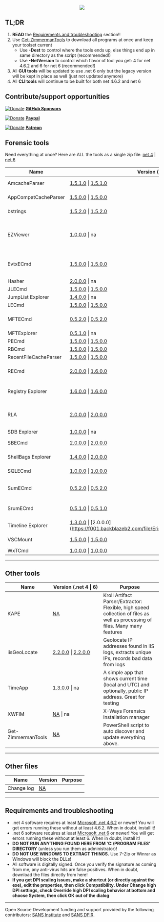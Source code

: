 <p align="center">
  <img src="https://ericzimmerman.github.io/logoSmall.jpg">
</p>


## TL;DR

1. **READ** the [Requirements and troubleshooting](https://ericzimmerman.github.io/#!index.md#Requirements_and_troubleshooting) section!!
2. Use [Get-ZimmermanTools](https://f001.backblazeb2.com/file/EricZimmermanTools/Get-ZimmermanTools.zip) to download all programs at once and keep your toolset current
    - Use **-Dest** to control where the tools ends up, else things end up in same directory as the script (recommended!)
    - Use **-NetVersion** to control which flavor of tool you get: 4 for net 4.6.2 and 6 for net 6 (recommended!)
3. All **GUI tools** will be updated to use .net 6 only but the legacy version will be kept in place as well (just not updated anymore)
4. All **CLI tools** will continue to be built for both net 4.6.2 and net 6

## Contribute/support opportunities

[![Donate](https://ericzimmerman.github.io/Quarter16.png)](https://github.com/sponsors/EricZimmerman) **[GitHub Sponsors](https://github.com/sponsors/EricZimmerman)**

[![Donate](https://ericzimmerman.github.io/Quarter16.png)](https://paypal.me/ericrzimmerman) **[Paypal](https://paypal.me/ericrzimmerman)**

[![Donate](https://ericzimmerman.github.io/Quarter16.png)](https://www.patreon.com/ericzimmerman) **[Patreon](https://www.patreon.com/ericzimmerman)**



## Forensic tools

Need everything at once? Here are ALL the tools as a single zip file: [net 4](https://f001.backblazeb2.com/file/EricZimmermanTools/All.zip) &vert; [net 6](https://f001.backblazeb2.com/file/EricZimmermanTools/net6/All_6.zip)

|Name | <span style="display: inline-block; width:150px">Version (.net 4 &vert; 6)</span> | Purpose | 
|--|--|--
| AmcacheParser | [1.5.1.0](https://f001.backblazeb2.com/file/EricZimmermanTools/AmcacheParser.zip) &vert; [1.5.1.0](https://f001.backblazeb2.com/file/EricZimmermanTools/net6/AmcacheParser.zip) | Amcache.hve parser with lots of extra features. Handles locked files
| AppCompatCacheParser | [1.5.0.0](https://f001.backblazeb2.com/file/EricZimmermanTools/AppCompatCacheParser.zip) &vert; [1.5.0.0](https://f001.backblazeb2.com/file/EricZimmermanTools/net6/AppCompatCacheParser.zip) | AppCompatCache aka ShimCache parser. Handles locked files
| bstrings | [1.5.2.0](https://f001.backblazeb2.com/file/EricZimmermanTools/bstrings.zip) &vert; [1.5.2.0](https://f001.backblazeb2.com/file/EricZimmermanTools/net6/bstrings.zip) | Find them strings yo. Built in regex patterns. Handles locked files
| EZViewer | [1.0.0.0](https://f001.backblazeb2.com/file/EricZimmermanTools/EZViewer.zip) &vert; na | Standalone, zero dependency viewer for .doc, .docx, .xls, .xlsx, .txt, .log, .rtf, .otd, .htm, .html, .mht, .csv, and .pdf. Any non-supported files are shown in a hex editor (with data interpreter!)
| EvtxECmd | [1.5.0.0](https://f001.backblazeb2.com/file/EricZimmermanTools/EvtxECmd.zip) &vert; [1.5.0.0](https://f001.backblazeb2.com/file/EricZimmermanTools/net6/EvtxECmd.zip) | Event log (evtx) parser with standardized CSV, XML, and json output! Custom maps, locked file support, and more!
| Hasher | [2.0.0.0](https://f001.backblazeb2.com/file/EricZimmermanTools/hasher.zip) &vert; na | Hash all the things
| JLECmd | [1.5.0.0](https://f001.backblazeb2.com/file/EricZimmermanTools/JLECmd.zip) &vert; [1.5.0.0](https://f001.backblazeb2.com/file/EricZimmermanTools/net6/JLECmd.zip) | Jump List parser
| JumpList Explorer | [1.4.0.0](https://f001.backblazeb2.com/file/EricZimmermanTools/JumpListExplorer.zip) &vert; na | GUI based Jump List viewer 
| LECmd  | [1.5.0.0](https://f001.backblazeb2.com/file/EricZimmermanTools/LECmd.zip) &vert; [1.5.0.0](https://f001.backblazeb2.com/file/EricZimmermanTools/net6/LECmd.zip) | Parse lnk files
| MFTECmd |[0.5.2.0](https://f001.backblazeb2.com/file/EricZimmermanTools/MFTECmd.zip) &vert; [0.5.2.0](https://f001.backblazeb2.com/file/EricZimmermanTools/net6/MFTECmd.zip) | $MFT, $Boot, $J, $SDS, and $LogFile (coming soon) parser. Handles locked files
| MFTExplorer | [0.5.1.0](https://f001.backblazeb2.com/file/EricZimmermanTools/MFTExplorer.zip) &vert; na | Graphical $MFT viewer
| PECmd  | [1.5.0.0](https://f001.backblazeb2.com/file/EricZimmermanTools/PECmd.zip) &vert; [1.5.0.0](https://f001.backblazeb2.com/file/EricZimmermanTools/net6/PECmd.zip) | Prefetch parser
| RBCmd  | [1.5.0.0](https://f001.backblazeb2.com/file/EricZimmermanTools/RBCmd.zip) &vert; [1.5.0.0](https://f001.backblazeb2.com/file/EricZimmermanTools/net6/RBCmd.zip) | Recycle Bin artifact (INFO2/$I) parser
| RecentFileCacheParser | [1.5.0.0](https://f001.backblazeb2.com/file/EricZimmermanTools/RecentFileCacheParser.zip) &vert; [1.5.0.0](https://f001.backblazeb2.com/file/EricZimmermanTools/net6/RecentFileCacheParser.zip) | RecentFileCache parser
| RECmd | [2.0.0.0](https://f001.backblazeb2.com/file/EricZimmermanTools/RECmd.zip) &vert; [1.6.0.0](https://f001.backblazeb2.com/file/EricZimmermanTools/net6/RECmd.zip) | Powerful command line Registry tool searching, multi-hive support, plugins, and more
| Registry Explorer | [1.6.0.0](https://f001.backblazeb2.com/file/EricZimmermanTools/RegistryExplorer.zip) &vert; [1.6.0.0](https://f001.backblazeb2.com/file/EricZimmermanTools/net6/RegistryExplorer.zip) | Registry viewer with searching, multi-hive support, plugins, and more. Handles locked files
| RLA | [2.0.0.0](https://f001.backblazeb2.com/file/EricZimmermanTools/rla.zip) &vert; [2.0.0.0](https://f001.backblazeb2.com/file/EricZimmermanTools/net6/rla.zip) | Replay transaction logs and update Registry hives so they are no longer dirty. Useful when tools do not know how to handle transaction logs
| SDB Explorer |  [1.0.0.0](https://f001.backblazeb2.com/file/EricZimmermanTools/SDBExplorer.zip) &vert; na | Shim database GUI
| SBECmd | [2.0.0.0](https://f001.backblazeb2.com/file/EricZimmermanTools/SBECmd.zip) &vert; [2.0.0.0](https://f001.backblazeb2.com/file/EricZimmermanTools/net6/SBECmd.zip) | ShellBags Explorer, command line edition, for exporting shellbag data
| ShellBags Explorer | [1.4.0.0](https://f001.backblazeb2.com/file/EricZimmermanTools/ShellBagsExplorer.zip) &vert; [2.0.0.0](https://f001.backblazeb2.com/file/EricZimmermanTools/net6/ShellBagsExplorer.zip) | GUI for browsing shellbags data. Handles locked files
| SQLECmd | [1.0.0.0](https://f001.backblazeb2.com/file/EricZimmermanTools/SQLECmd.zip) &vert; [1.0.0.0](https://f001.backblazeb2.com/file/EricZimmermanTools/net6/SQLECmd.zip) | Find and process SQLite files according to your needs with maps!
| SumECmd | [0.5.2.0](https://f001.backblazeb2.com/file/EricZimmermanTools/SumECmd.zip) &vert; [0.5.2.0](https://f001.backblazeb2.com/file/EricZimmermanTools/net6/SumECmd.zip) | Process Microsoft User Access Logs found under 'C:\Windows\System32\LogFiles\SUM'
| SrumECmd | [0.5.1.0](https://f001.backblazeb2.com/file/EricZimmermanTools/SrumECmd.zip) &vert; [0.5.1.0](https://f001.backblazeb2.com/file/EricZimmermanTools/net6/SrumECmd.zip) | Process SRUDB.dat and (optionally) SOFTWARE hive for network, process, and energy info!
| Timeline Explorer | [1.3.0.0](https://f001.backblazeb2.com/file/EricZimmermanTools/TimelineExplorer.zip) &vert; [2.0.0.0](https://f001.backblazeb2.com/file/EricZimmermanTools/TimelineExplorer.zip | View CSV and Excel files, filter, group, sort, etc. with ease
| VSCMount |[1.5.0.0](https://f001.backblazeb2.com/file/EricZimmermanTools/VSCMount.zip) &vert; [1.5.0.0](https://f001.backblazeb2.com/file/EricZimmermanTools/net6/VSCMount.zip) | Mount all VSCs on a drive letter to a given mount point
| WxTCmd | [1.0.0.0](https://f001.backblazeb2.com/file/EricZimmermanTools/WxTCmd.zip) &vert; [1.0.0.0](https://f001.backblazeb2.com/file/EricZimmermanTools/net6/WxTCmd.zip) | Windows 10 Timeline database parser

***

## Other tools

|Name  |<span style="display: inline-block; width:150px">Version (.net 4 &vert; 6)</span> | Purpose
|--|--|--
| KAPE | [NA](https://learn.duffandphelps.com/kape?utm_campaign=2019_cyberitbn-KAPE-launch&utm_source=kroll&utm_medium=referral&utm_term=kape-gui-blogpost) | Kroll Artifact Parser/Extractor: Flexible, high speed collection of files as well as processing of files. Many many features
| iisGeoLocate | [2.2.0.0](https://f001.backblazeb2.com/file/EricZimmermanTools/iisGeolocate.zip) &vert; [2.2.0.0](https://f001.backblazeb2.com/file/EricZimmermanTools/net6/iisGeolocate.zip) | Geolocate IP addresses found in IIS logs, extracts unique IPs, records bad data from logs
| TimeApp | [1.3.0.0](https://f001.backblazeb2.com/file/EricZimmermanTools/TimeApp.zip) &vert; na | A simple app that shows current time (local and UTC) and optionally, public IP address. Great for testing
| XWFIM | [NA](https://f001.backblazeb2.com/file/EricZimmermanTools/XWFIM.zip)  &vert; na | X-Ways Forensics installation manager
| Get-ZimmermanTools | [NA](https://f001.backblazeb2.com/file/EricZimmermanTools/Get-ZimmermanTools.zip) | PowerShell script to auto discover and update everything above.



***


## Other files

|Name  |Version| Purpose
|--|--|--
| Change log | [NA](https://f001.backblazeb2.com/file/EricZimmermanTools/ChangeLog.txt)| 




***
## Requirements and troubleshooting

 - .net 4 software requires at least [Microsoft .net 4.6.2](https://dotnet.microsoft.com/en-us/download/dotnet-framework/net462) or newer! You will get errors running these without at least 4.6.2. When in doubt, install it!
 - .net 6 software requires at least [Microsoft .net 6](https://dotnet.microsoft.com/en-us/download/dotnet/6.0) or newer! You will get errors running these without at least 6. When in doubt, install it!
 - **DO NOT RUN ANYTHING FOUND HERE FROM 'C:\PROGRAM FILES' DIRECTORY** (unless you run them as administrator)!
 - **DO NOT USE WINDOWS TO EXTRACT THINGS.** Use 7-Zip or Winrar as Windows will block the DLLs!
 - All software is digitally signed. Once you verify the signature as coming from me, any anti-virus hits are false positives. When in doubt, download the files directly from here!
 - **If you get DPI scaling issues, make a shortcut (or directly against the exe), edit the properties, then click Compatibility. Under Change high DPI settings, check Override high DPI scaling behavior at bottom and choose System, then click OK out of the dialog**

***


Open Source Development funding and support provided by the following contributors: [SANS Institute](http://sans.org/) and [SANS DFIR](http://dfir.sans.org/).
